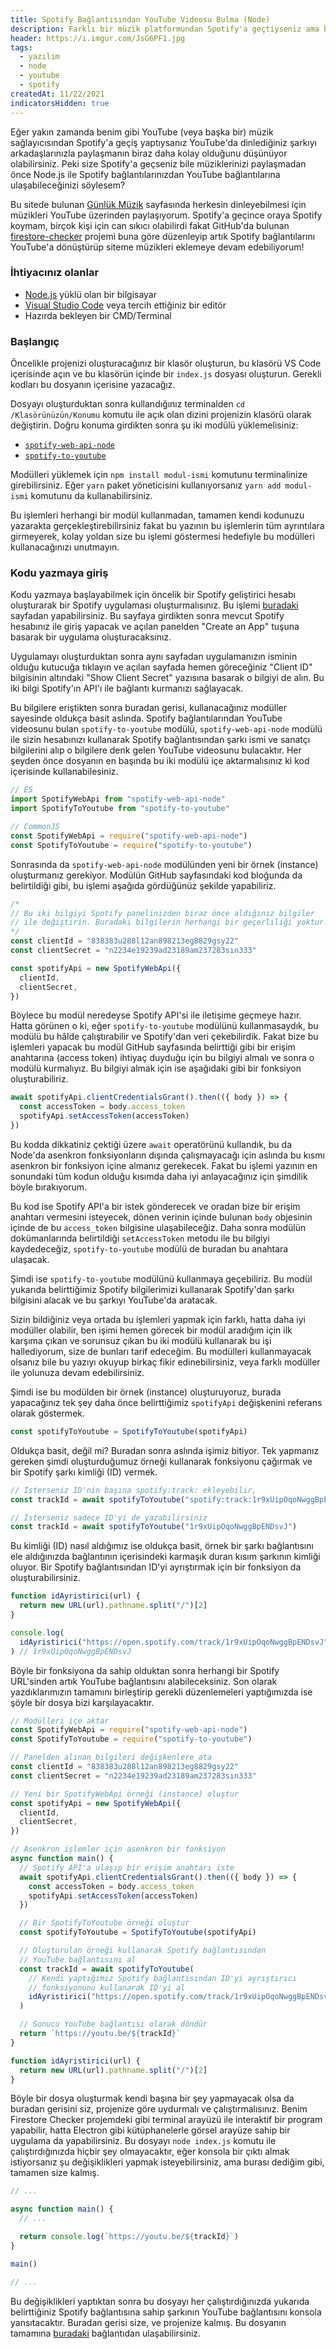 ```yaml
---
title: Spotify Bağlantısından YouTube Videosu Bulma (Node)
description: Farklı bir müzik platformundan Spotify'a geçtiyseniz ama bir nedenden ötürü hâlâ öncesinde yapabildiğiniz gibi müziklerin YouTube bağlantılarına ulaşmak istiyorsanız, bu işlemi Node.js ile otomatikleştirebilirsiniz!
header: https://i.imgur.com/JsG6PF1.jpg
tags:
  - yazılım
  - node
  - youtube
  - spotify
createdAt: 11/22/2021
indicatorsHidden: true
---
```


Eğer yakın zamanda benim gibi YouTube (veya başka bir) müzik sağlayıcısından Spotify'a geçiş yaptıysanız YouTube'da dinlediğiniz şarkıyı arkadaşlarınızla paylaşmanın biraz daha kolay olduğunu düşünüyor olabilirsiniz. Peki size Spotify'a geçseniz bile müziklerinizi paylaşmadan önce Node.js ile Spotify bağlantılarınızdan YouTube bağlantılarına ulaşabileceğinizi söylesem?

<blog-notification title="Ben nerede ihtiyaç duyuyorum?">Bu sitede bulunan [Günlük Müzik](https://eggsy.xyz/daily) sayfasında herkesin dinleyebilmesi için müzikleri YouTube üzerinden paylaşıyorum. Spotify'a geçince oraya Spotify koymam, birçok kişi için can sıkıcı olabilirdi fakat GitHub'da bulunan [firestore-checker](https://github.com/eggsy/firestore-checker) projemi buna göre düzenleyip artık Spotify bağlantılarını YouTube'a dönüştürüp siteme müzikleri eklemeye devam edebiliyorum!</blog-notification>

### İhtiyacınız olanlar

- [Node.js](https://nodejs.org) yüklü olan bir bilgisayar
- [Visual Studio Code](https://code.visualstudio.com/) veya tercih ettiğiniz bir editör
- Hazırda bekleyen bir CMD/Terminal

### Başlangıç

Öncelikle projenizi oluşturacağınız bir klasör oluşturun, bu klasörü VS Code içerisinde açın ve bu klasörün içinde bir `index.js` dosyası oluşturun. Gerekli kodları bu dosyanın içerisine yazacağız.

<smart-image src="https://i.imgur.com/8x5B3Sr.png"></smart-image>

Dosyayı oluşturduktan sonra kullandığınız terminalden `cd /Klasörünüzün/Konumu` komutu ile açık olan dizini projenizin klasörü olarak değiştirin. Doğru konuma girdikten sonra şu iki modülü yüklemelisiniz:

- [`spotify-web-api-node`](https://github.com/thelinmichael/spotify-web-api-node)
- [`spotify-to-youtube`](https://github.com/valeriangalliat/spotify-to-youtube)

Modülleri yüklemek için `npm install modul-ismi` komutunu terminalinize girebilirsiniz. Eğer `yarn` paket yöneticisini kullanıyorsanız `yarn add modul-ismi` komutunu da kullanabilirsiniz.

<blog-notification type="warning">Bu işlemleri herhangi bir modül kullanmadan, tamamen kendi kodunuzu yazarakta gerçekleştirebilirsiniz fakat bu yazının bu işlemlerin tüm ayrıntılara girmeyerek, kolay yoldan size bu işlemi göstermesi hedefiyle bu modülleri kullanacağınızı unutmayın.</blog-notification>

### Kodu yazmaya giriş

Kodu yazmaya başlayabilmek için öncelik bir Spotify geliştirici hesabı oluşturarak bir Spotify uygulaması oluşturmalısınız. Bu işlemi [buradaki](https://developer.spotify.com/dashboard/) sayfadan yapabilirsiniz. Bu sayfaya girdikten sonra mevcut Spotify hesabınız ile giriş yapacak ve açılan panelden "Create an App" tuşuna basarak bir uygulama oluşturacaksınız.

Uygulamayı oluşturduktan sonra aynı sayfadan uygulamanızın isminin olduğu kutucuğa tıklayın ve açılan sayfada hemen göreceğiniz "Client ID" bilgisinin altındaki "Show Client Secret" yazısına basarak o bilgiyi de alın. Bu iki bilgi Spotify'ın API'ı ile bağlantı kurmanızı sağlayacak.

<smart-image src="https://i.imgur.com/Fg2HcNp.png"></smart-image>

Bu bilgilere eriştikten sonra buradan gerisi, kullanacağınız modüller sayesinde oldukça basit aslında. Spotify bağlantılarından YouTube videosunu bulan `spotify-to-youtube` modülü, `spotify-web-api-node` modülü ile sizin hesabınızı kullanarak Spotify bağlantısından şarkı ismi ve sanatçı bilgilerini alıp o bilgilere denk gelen YouTube videosunu bulacaktır. Her şeyden önce dosyanın en başında bu iki modülü içe aktarmalısınız ki kod içerisinde kullanabilesiniz.

```js [index.js]
// ES
import SpotifyWebApi from "spotify-web-api-node"
import SpotifyToYoutube from "spotify-to-youtube"

// CommonJS
const SpotifyWebApi = require("spotify-web-api-node")
const SpotifyToYoutube = require("spotify-to-youtube")
```

Sonrasında da `spotify-web-api-node` modülünden yeni bir örnek (instance) oluşturmanız gerekiyor. Modülün GitHub sayfasındaki kod bloğunda da belirtildiği gibi, bu işlemi aşağıda gördüğünüz şekilde yapabiliriz.

```js [index.js]
/*
// Bu iki bilgiyi Spotify panelinizden biraz önce aldığınız bilgiler
// ile değiştirin. Buradaki bilgilerin herhangi bir geçerliliği yoktur.
*/
const clientId = "838383u288l12an898213eg8829gsy22"
const clientSecret = "n2234e19239ad23189am237283sın333"

const spotifyApi = new SpotifyWebApi({
  clientId,
  clientSecret,
})
```

Böylece bu modül neredeyse Spotify API'si ile iletişime geçmeye hazır. Hatta görünen o ki, eğer `spotify-to-youtube` modülünü kullanmasaydık, bu modülü bu hâlde çalıştırabilir ve Spotify'dan veri çekebilirdik. Fakat bize bu işlemleri yapacak bu modül GitHub sayfasında belirttiği gibi bir erişim anahtarına (access token) ihtiyaç duyduğu için bu bilgiyi almalı ve sonra o modülü kurmalıyız. Bu bilgiyi almak için ise aşağıdaki gibi bir fonksiyon oluşturabiliriz.

```js [index.js]
await spotifyApi.clientCredentialsGrant().then(({ body }) => {
  const accessToken = body.access_token
  spotifyApi.setAccessToken(accessToken)
})
```

Bu kodda dikkatiniz çektiği üzere `await` operatörünü kullandık, bu da Node'da asenkron fonksiyonların dışında çalışmayacağı için aslında bu kısmı asenkron bir fonksiyon içine almanız gerekecek. Fakat bu işlemi yazının en sonundaki tüm kodun olduğu kısımda daha iyi anlayacağınız için şimdilik böyle bırakıyorum.

Bu kod ise Spotify API'a bir istek gönderecek ve oradan bize bir erişim anahtarı vermesini isteyecek, dönen verinin içinde bulunan `body` objesinin içinde de bu `access_token` bilgisine ulaşabileceğiz. Daha sonra modülün dokümanlarında belirtildiği `setAccessToken` metodu ile bu bilgiyi kaydedeceğiz, `spotify-to-youtube` modülü de buradan bu anahtara ulaşacak.

Şimdi ise `spotify-to-youtube` modülünü kullanmaya geçebiliriz. Bu modül yukarıda belirttiğimiz Spotify bilgilerimizi kullanarak Spotify'dan şarkı bilgisini alacak ve bu şarkıyı YouTube'da aratacak.

<blog-notification type="warning">Sizin bildiğiniz veya ortada bu işlemleri yapmak için farklı, hatta daha iyi modüller olabilir, ben işimi hemen görecek bir modül aradığım için ilk karşıma çıkan ve sorunsuz çıkan bu iki modülü kullanarak bu işi hallediyorum, size de bunları tarif edeceğim. Bu modülleri kullanmayacak olsanız bile bu yazıyı okuyup birkaç fikir edinebilirsiniz, veya farklı modüller ile yolunuza devam edebilirsiniz.</blog-notification>

Şimdi ise bu modülden bir örnek (instance) oluşturuyoruz, burada yapacağınız tek şey daha önce belirttiğimiz `spotifyApi` değişkenini referans olarak göstermek.

```js [index.js]
const spotifyToYoutube = SpotifyToYoutube(spotifyApi)
```

Oldukça basit, değil mi? Buradan sonra aslında işimiz bitiyor. Tek yapmanız gereken şimdi oluşturduğumuz örneği kullanarak fonksiyonu çağırmak ve bir Spotify şarkı kimliği (ID) vermek.

```js [index.js]
// İsterseniz ID'nin başına spotify:track: ekleyebilir,
const trackId = await spotifyToYoutube("spotify:track:1r9xUipOqoNwggBpENDsvJ")

// İsterseniz sadece ID'yi de yazabilirsiniz
const trackId = await spotifyToYoutube("1r9xUipOqoNwggBpENDsvJ")
```

Bu kimliği (ID) nasıl aldığımız ise oldukça basit, örnek bir şarkı bağlantısını ele aldığınızda bağlantının içerisindeki karmaşık duran kısım şarkının kimliği oluyor. Bir Spotify bağlantısından ID'yi ayrıştırmak için bir fonksiyon da oluşturabilirsiniz.

```js [index.js]
function idAyristirici(url) {
  return new URL(url).pathname.split("/")[2]
}

console.log(
  idAyristirici("https://open.spotify.com/track/1r9xUipOqoNwggBpENDsvJ")
) // 1r9xUipOqoNwggBpENDsvJ
```

Böyle bir fonksiyona da sahip olduktan sonra herhangi bir Spotify URL'sinden artık YouTube bağlantısını alabileceksiniz. Son olarak yazdıklarımızın tamamını birleştirip gerekli düzenlemeleri yaptığımızda ise şöyle bir dosya bizi karşılayacaktır.

```js [index.js]
// Modülleri içe aktar
const SpotifyWebApi = require("spotify-web-api-node")
const SpotifyToYoutube = require("spotify-to-youtube")

// Panelden alınan bilgileri değişkenlere ata
const clientId = "838383u288l12an898213eg8829gsy22"
const clientSecret = "n2234e19239ad23189am237283sın333"

// Yeni bir SpotifyWebApi örneği (instance) oluştur
const spotifyApi = new SpotifyWebApi({
  clientId,
  clientSecret,
})

// Asenkron işlemler için asenkron bir fonksiyon
async function main() {
  // Spotify API'a ulaşıp bir erişim anahtarı iste
  await spotifyApi.clientCredentialsGrant().then(({ body }) => {
    const accessToken = body.access_token
    spotifyApi.setAccessToken(accessToken)
  })

  // Bir SpotifyToYoutube örneği oluştur
  const spotifyToYoutube = SpotifyToYoutube(spotifyApi)

  // Oluşturulan örneği kullanarak Spotify bağlantısından
  // YouTube bağlantısını al
  const trackId = await spotifyToYoutube(
    // Kendi yaptığımız Spotify bağlantısından ID'yi ayrıştırıcı
    // fonksiyonunu kullanarak ID'yi al
    idAyristirici("https://open.spotify.com/track/1r9xUipOqoNwggBpENDsvJ")
  )

  // Sonucu YouTube bağlantısı olarak döndür
  return `https://youtu.be/${trackId}`
}

function idAyristirici(url) {
  return new URL(url).pathname.split("/")[2]
}
```

Böyle bir dosya oluşturmak kendi başına bir şey yapmayacak olsa da buradan gerisini siz, projenize göre uydurmalı ve çalıştırmalısınız. Benim Firestore Checker projemdeki gibi terminal arayüzü ile interaktif bir program yapabilir, hatta Electron gibi kütüphanelerle görsel arayüze sahip bir uygulama da yapabilirsiniz. Bu dosyayı `node index.js` komutu ile çalıştırdığınızda hiçbir şey olmayacaktır, eğer konsola bir çıktı almak istiyorsanız şu değişiklikleri yapmak isteyebilirsiniz, ama burası dediğim gibi, tamamen size kalmış.

```js [index.js]
// ...

async function main() {
  // ...

  return console.log(`https://youtu.be/${trackId}`)
}

main()

// ...
```

Bu değişiklikleri yaptıktan sonra bu dosyayı her çalıştırdığınızda yukarıda belirttiğiniz Spotify bağlantısına sahip şarkının YouTube bağlantısını konsola yansıtacaktır. Buradan gerisi size, ve projenize kalmış. Bu dosyanın tamamına [buradaki](https://github.com/eggsy/examples/tree/main/blog/spotify-baglantisindan-youtube-videosu-bulma) bağlantıdan ulaşabilirsiniz.
